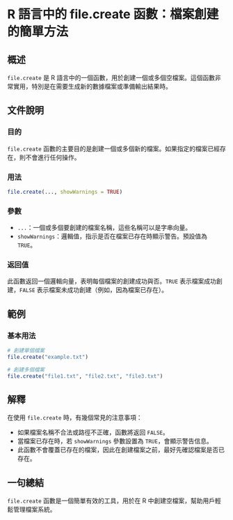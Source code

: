 <!--
Meta Description: # R 語言中的 file.create 函數：檔案創建的簡單方法 ## 概述 `file.create` 是 R 語言中的一個函數，用於創建一個或多個空檔案。這個函數非常實用，特別是在需要生成新的數據檔案或準備輸出結果時。 ## 文件說明 ### 目的 `file.create` 函數的主要目的是...
Meta Keywords: file, create, true, txt, showwarnings
-->

# R 語言中的 file.create 函數：檔案創建的簡單方法

## 概述
`file.create` 是 R 語言中的一個函數，用於創建一個或多個空檔案。這個函數非常實用，特別是在需要生成新的數據檔案或準備輸出結果時。

## 文件說明
### 目的
`file.create` 函數的主要目的是創建一個或多個新的檔案。如果指定的檔案已經存在，則不會進行任何操作。

### 用法
```R
file.create(..., showWarnings = TRUE)
```

### 參數
- `...`：一個或多個要創建的檔案名稱，這些名稱可以是字串向量。
- `showWarnings`：邏輯值，指示是否在檔案已存在時顯示警告。預設值為 `TRUE`。

### 返回值
此函數返回一個邏輯向量，表明每個檔案的創建成功與否。`TRUE` 表示檔案成功創建，`FALSE` 表示檔案未成功創建（例如，因為檔案已存在）。

## 範例
### 基本用法
```R
# 創建單個檔案
file.create("example.txt")

# 創建多個檔案
file.create("file1.txt", "file2.txt", "file3.txt")
```

## 解釋
在使用 `file.create` 時，有幾個常見的注意事項：
- 如果檔案名稱不合法或路徑不正確，函數將返回 `FALSE`。
- 當檔案已存在時，若 `showWarnings` 參數設置為 `TRUE`，會顯示警告信息。
- 此函數不會覆蓋已存在的檔案，因此在創建檔案之前，最好先確認檔案是否已存在。

## 一句總結
`file.create` 函數是一個簡單有效的工具，用於在 R 中創建空檔案，幫助用戶輕鬆管理檔案系統。